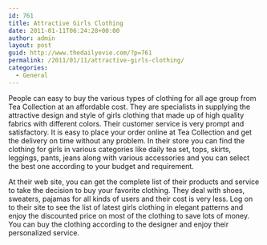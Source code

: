 ```yaml
---
id: 761
title: Attractive Girls Clothing
date: 2011-01-11T06:24:28+00:00
author: admin
layout: post
guid: http://www.thedailyevie.com/?p=761
permalink: /2011/01/11/attractive-girls-clothing/
categories:
  - General
---
```

People can easy to buy the various types of clothing for all age group from Tea Collection at an affordable cost. They are specialists in supplying the attractive design and style of girls clothing that made up of high quality fabrics with different colors. Their customer service is very prompt and satisfactory. It is easy to place your order online at Tea Collection and get the delivery on time without any problem. In their store you can find the clothing for girls in various categories like daily tea set, tops, skirts, leggings, pants, jeans along with various accessories and you can select the best one according to your budget and requirement.

At their web site, you can get the complete list of their products and service to take the decision to buy your favorite clothing. They deal with shoes, sweaters, pajamas for all kinds of users and their cost is very less. Log on to their site to see the list of latest girls clothing in elegant patterns and enjoy the discounted price on most of the clothing to save lots of money. You can buy the clothing according to the designer and enjoy their personalized service.